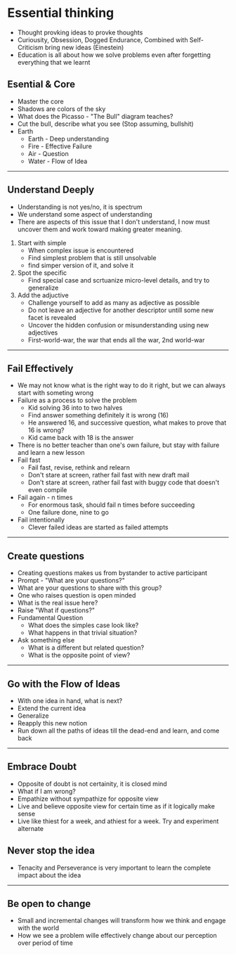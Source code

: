 # Essential thinking
* Thought provking ideas to provke thoughts
* Curiousity, Obsession, Dogged Endurance, Combined with Self-Criticism bring new ideas (Einestein)
* Education is all about how we solve problems even after forgetting everything that we learnt

## Esential & Core
* Master the core
* Shadows are colors of the sky
* What does the Picasso - "The Bull" diagram teaches?
* Cut the bull, describe what you see (Stop assuming, bullshit)
* Earth
  * Earth - Deep understanding
  * Fire - Effective Failure
  * Air  - Question
  * Water - Flow of Idea
----
## Understand Deeply
* Understanding is not yes/no, it is spectrum
* We understand some aspect of understanding
* There are aspects of this issue that I don't understand, I now must uncover them and work toward making greater meaning.

1. Start with simple
    * When complex issue is encountered
    * Find simplest problem that is still unsolvable
    * find simper version of it, and solve it
1. Spot the specific
   * Find special case and scrtuanize micro-level details, and try to generalize
1. Add the adjuctive
    * Challenge yourself to add as many as adjective as possible
    * Do not leave an adjective for another descriptor untill some new facet is revealed
    * Uncover the hidden confusion or misunderstanding using new adjectives
    * First-world-war, the war that ends all the war, 2nd world-war
----
## Fail Effectively
* We may not know what is the right way to do it right, but we can always start with someting wrong
* Failure as a process to solve the problem
  * Kid solving 36 into to two halves
  * Find answer something definitely it is wrong (16)
  * He answered 16, and successive question, what makes to prove that 16 is wrong?
  * Kid came back with 18 is the answer
* There is no better teacher than one's own failure, but stay with failure and learn a new lesson
* Fail fast
  * Fail fast, revise, rethink and relearn
  * Don't stare at screen, rather fail fast with new draft mail
  * Don't stare at screen, rather fail fast with buggy code that doesn't even compile
* Fail again - n times
  * For enormous task, should fail n times before succeeding
  * One failure done, nine to go
* Fail intentionally
  * Clever failed ideas are started as failed attempts
----
## Create questions
* Creating questions makes us from bystander to active participant
* Prompt - "What are your questions?"
* What are your questions to share with this group?
* One who raises question is open minded
* What is the real issue here?
* Raise "What if questions?"
* Fundamental Question
  * What does  the simples case look like?
  * What happens in that trivial situation?
* Ask something else
  * What is a different but related question?
  * What is the opposite point of view?
----
## Go with the Flow of Ideas
* With one idea in hand, what is next?
* Extend the current idea
* Generalize
* Reapply this new notion
* Run down all the paths of ideas till the  dead-end and learn, and come back
----
## Embrace Doubt
* Opposite of doubt is not certainity, it is closed mind
* What if I am wrong?
* Empathize without sympathize for opposite view
* Live and believe opposite view for certain time as if it logically make sense
* Live like thiest for a week, and athiest for a week. Try and experiment alternate

## Never stop the idea
* Tenacity and Perseverance is very important to learn the complete impact about the idea
----
## Be open to change
* Small and incremental changes will transform how we think and engage with the world
* How we see a problem wille effectively change about our perception over period of time